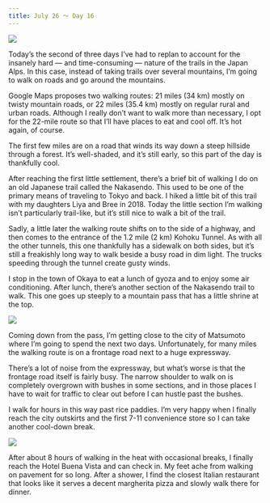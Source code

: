 ```yaml
---
title: July 26 ～ Day 16
---
```


![](./images/IMG_8558.jpg)

Today’s the second of three days I’ve had to replan to account for the insanely hard — and time-consuming — nature of the trails in the Japan Alps. In this case, instead of taking trails over several mountains, I’m going to walk on roads and go around the mountains.

Google Maps proposes two walking routes: 21 miles (34 km) mostly on twisty mountain roads, or 22 miles (35.4 km) mostly on regular rural and urban roads. Although I really don’t want to walk more than necessary, I opt for the 22-mile route so that I’ll have places to eat and cool off. It’s hot again, of course.

The first few miles are on a road that winds its way down a steep hillside through a forest. It’s well-shaded, and it’s still early, so this part of the day is thankfully cool.

After reaching the first little settlement, there’s a brief bit of walking I do on an old Japanese trail called the Nakasendo. This used to be one of the primary means of traveling to Tokyo and back. I hiked a little bit of this trail with my daughters Liya and Bree in 2018. Today the little section I’m walking isn’t particularly trail-like, but it’s still nice to walk a bit of the trail.

Sadly, a little later the walking route shifts on to the side of a highway, and then comes to the entrance of the 1.2 mile (2 km) Kohoku Tunnel. As with all the other tunnels, this one thankfully has a sidewalk on both sides, but it’s still a freakishly long way to walk beside a busy road in dim light. The trucks speeding through the tunnel create gusty winds.

I stop in the town of Okaya to eat a lunch of gyoza and to enjoy some air conditioning. After lunch, there’s another section of the Nakasendo trail to walk. This one goes up steeply to a mountain pass that has a little shrine at the top.

![](./images/IMG_8577.jpg)

Coming down from the pass, I’m getting close to the city of Matsumoto where I’m going to spend the next two days. Unfortunately, for many miles the walking route is on a frontage road next to a huge expressway.

There’s a lot of noise from the expressway, but what’s worse is that the frontage road itself is fairly busy. The narrow shoulder to walk on is completely overgrown with bushes in some sections, and in those places I have to wait for traffic to clear out before I can hustle past the bushes.

I walk for hours in this way past rice paddies. I’m very happy when I finally reach the city outskirts and the first 7-11 convenience store so I can take another cool-down break.

![](./images/IMG_8595.jpg)

After about 8 hours of walking in the heat with occasional breaks, I finally reach the Hotel Buena Vista and can check in. My feet ache from walking on pavement for so long. After a shower, I find the closest Italian restaurant that looks like it serves a decent margherita pizza and slowly walk there for dinner.
